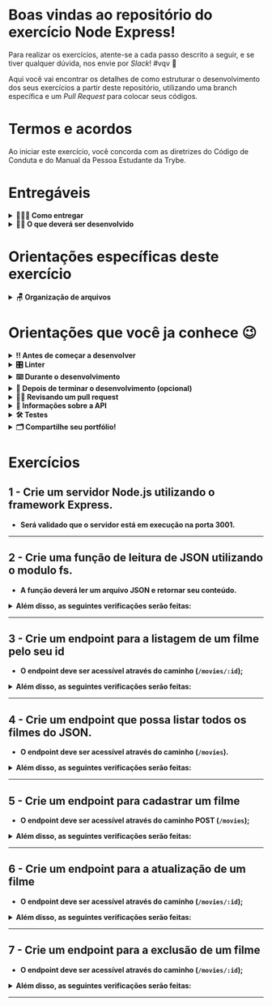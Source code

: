 # Boas vindas ao repositório do exercício Node Express!

Para realizar os exercícios, atente-se a cada passo descrito a seguir, e se tiver qualquer dúvida, nos envie por _Slack_! #vqv 🚀

Aqui você vai encontrar os detalhes de como estruturar o desenvolvimento dos seus exercícios a partir deste repositório, utilizando uma branch específica e um _Pull Request_ para colocar seus códigos.

# Termos e acordos

Ao iniciar este exercício, você concorda com as diretrizes do Código de Conduta e do Manual da Pessoa Estudante da Trybe.

# Entregáveis

<details>
  <summary><strong>🤷🏽‍♀️ Como entregar</strong></summary><br />

  Para entregar os seus exercícios você deverá criar um *Pull Request* neste repositório.

  Lembre-se que você pode consultar nosso conteúdo sobre [Git & GitHub](https://app.betrybe.com/learn/course/5e938f69-6e32-43b3-9685-c936530fd326/module/fc998c60-386e-46bc-83ca-4269beb17e17/section/fe827a71-3222-4b4d-a66f-ed98e09961af/day/35e03d5e-6341-4a8c-84d1-b4308b2887ef/lesson/573db55d-f451-455d-bdb5-66545668f436) e nosso [Blog - Git & GitHub](https://blog.betrybe.com/tecnologia/git-e-github/) sempre que precisar!
</details>

<details>
  <summary><strong>👨‍💻 O que deverá ser desenvolvido</strong></summary><br />

  Para este exercício, você vai criar uma _API_ de filmes utilizando _Node & Express_.
  Você irá desenvolver um servidor express onde seja possível acessar a todos os endpoints da aplicação **(CRUD)**.

  Você irá criar alguns _endpoints_ que irão ler e escrever em um banco de dados, este banco de dados será um arquivo _JSON_.

  ---

  ⚠️ **Dicas Importantes** ⚠️:

  - Não haverá front-end neste exercício, portanto não se preocupe com a visualização, apenas com as funcionalidades;
  
</details>

# Orientações específicas deste exercício

<details>
  <summary><strong>🪑 Organização de arquivos<strong></summary><br />

  - Sua aplicação deve ser executada na porta `3001`;<br/>
  - Sua API deve ser desenvolvida dentro da pasta `./src`;<br/>
  - Separe as configurações da sua aplicação em `src/app.js` e `src/server.js`, o app será utilizado pelo teste.<br/>
</details>

# Orientações que você ja conhece :wink:

<details>
  <summary><strong>‼️ Antes de começar a desenvolver</strong></summary><br />

  1. Clone o repositório

  - `git clone git@github.com:tryber/sd-026-b-exercise-welcome-node.git`.
  - Entre na pasta do repositório que você acabou de clonar:
    - `cd sd-026-b-exercise-welcome-node`

  2. Instale as dependências [**Caso existam**]

  - `npm install`

  3. Crie uma branch a partir da branch `main`

  - Verifique se você está na branch `main`
    - Exemplo: `git branch`
  - Se você não estiver, mude para a branch `main`
    - Exemplo: `git checkout main`
  - Agora crie uma branch à qual você vai submeter os `commits` do seu exercício
    - Você deve criar uma branch no seguinte formato: `nome-de-usuario-nome-do-exercicio`
    - Exemplo: `git checkout -b joaozinho-sd-026-b-exercise-welcome-node`

  4. Adicione as mudanças ao _stage_ do Git e faça um `commit`

  - Verifique que as mudanças ainda não estão no _stage_
    - Exemplo: `git status` (deve aparecer listada a pasta _joaozinho_ em vermelho)
  - Adicione o novo arquivo ao _stage_ do Git
      - Exemplo:
        - `git add .` (adicionando todas as mudanças - _que estavam em vermelho_ - ao stage do Git)
        - `git status` (deve aparecer listado o arquivo _joaozinho/README.md_ em verde)
  - Faça o `commit` inicial
      - Exemplo:
        - `git commit -m 'iniciando o exercício x'` (fazendo o primeiro commit)
        - `git status` (deve aparecer uma mensagem tipo _nothing to commit_ )

  5. Adicione a sua branch com o novo `commit` ao repositório remoto

  - Usando o exemplo anterior: `git push -u origin joaozinho-sd-026-b-exercise-welcome-node`

  6. Crie um novo `Pull Request` _(PR)_

  - Vá até a página de _Pull Requests_ do [repositório no GitHub](https://github.com/tryber/sd-026-b-exercise-welcome-node/pulls)
  - Clique no botão verde _"New pull request"_
  - Clique na caixa de seleção _"Compare"_ e escolha a sua branch **com atenção**
  - Clique no botão verde _"Create pull request"_
  - Adicione uma descrição para o _Pull Request_ e clique no botão verde _"Create pull request"_
  - **Não se preocupe em preencher mais nada por enquanto!**
  - Volte até a [página de _Pull Requests_ do repositório](https://github.com/tryber/sd-026-b-exercise-welcome-node/pulls) e confira que o seu _Pull Request_ está criado

</details>
<details>
   <summary><strong>🎛 Linter</strong></summary><br />

  Usaremos o [ESLint](https://eslint.org/) para fazer a análise estática do seu código.

  Este exercício já vem com as dependências relacionadas ao _linter_ configuradas nos arquivos `package.json`.

  Para poder rodar o `ESLint` em um exercício basta executar o comando `npm install` dentro do exercício e depois `npm run lint`. Se a análise do `ESLint` encontrar problemas no seu código, tais problemas serão mostrados no seu terminal. Se não houver problema no seu código, nada será impresso no seu terminal.

  Você pode também instalar o plugin do `ESLint` no `VSCode`. Para isso, basta fazer o download do [plugin `ESLint`](https://marketplace.visualstudio.com/items?itemName=dbaeumer.vscode-eslint) e instalá-lo.

  ⚠️ Pull requests com issues de linter não serão avaliadas. Atente-se para resolvê-las antes de finalizar o desenvolvimento! ⚠️

  </details>
  <details>
  <summary><strong>⌨️ Durante o desenvolvimento</strong></summary><br />

  - Faça `commits` das alterações que você fizer no código regularmente


  - Lembre-se de sempre após um (ou alguns) `commits` atualizar o repositório remoto


  - Os comandos que você utilizará com mais frequência são:
    1. `git status` _(para verificar o que está em vermelho - fora do stage - e o que está em verde - no stage)_
    2. `git add` _(para adicionar arquivos ao stage do Git)_
    3. `git commit` _(para criar um commit com os arquivos que estão no stage do Git)_
    4. `git push -u nome-da-branch` _(para enviar o commit para o repositório remoto na primeira vez que fizer o `push` de uma nova branch)_
    5. `git push` _(para enviar o commit para o repositório remoto após o passo anterior)_

</details>
<details>
<summary><strong>🤝 Depois de terminar o desenvolvimento (opcional)</strong></summary><br />

Para sinalizar que o seu exercício está pronto para o _"Code Review"_ dos seus colegas, faça o seguinte:

- Vá até a página **DO SEU** _Pull Request_, adicione a label de _"code-review"_ e marque seus colegas:

  - No menu à direita, clique no _link_ **"Labels"** e escolha a _label_ **code-review**;

  - No menu à direita, clique no _link_ **"Assignees"** e escolha **o seu usuário**;

  - No menu à direita, clique no _link_ **"Reviewers"** e digite `students`, selecione o time `tryber/students-sd-0x`.

Caso tenha alguma dúvida, [aqui tem um video explicativo](https://vimeo.com/362189205).

</details>

<details>
  <summary><strong>🕵🏿 Revisando um pull request</strong></summary><br />

  Use o conteúdo sobre [Code Review](https://app.betrybe.com/learn/course/5e938f69-6e32-43b3-9685-c936530fd326/module/f04cdb21-382e-4588-8950-3b1a29afd2dd/section/b3af2f05-08e5-4b4a-9667-6f5f729c351d/lesson/36268865-fc46-40c7-92bf-cbded9af9006) para te ajudar a revisar os _Pull Requests_.

</details>

<details>
  <summary><strong>🍪 Informações sobre a API </strong></summary><br />

  **⚠️ Leia as informações abaixo atentamente e siga à risca o que for pedido. ⚠️**

  **👀 Observações importantes:**

  - O não cumprimento de um requisito, total ou parcialmente, impactará em sua avaliação;

  - O exercício deve rodar na porta **3001**;

  - O arquivo `app.js` deve existir para rodar corretamente os testes.

</details>

<details>
  <summary><strong>🛠 Testes</strong></summary><br />

  Usaremos o [Jest](https://jestjs.io/pt-BR/) e o [Frisby](https://docs.frisbyjs.com/) para fazer os testes de API.

  Este projeto já vem configurado e com suas dependências

  ### Executando todos os testes

  Para poder executar os testes, inicie sua aplicação com `npm run dev`, em seguida, basta executar o comando `npm test` e **todos** os seus testes serão executados.

  ### Executando um teste específico

  Para executar um teste expecífico, inicie sua aplicação com `npm run dev`, em seguida, basta executar o comando `npm test nome-do-teste`.

  > Colocamos o número do requisito como pré-fixo para facilitar, veja abaixo. 

  Ex: Para executar o teste referente ao **01-createExpressServer**, basta digitar `npm test 01`.
</details>

<details>
  <summary><strong>🗂 Compartilhe seu portfólio!</strong></summary><br />

  Você sabia que o LinkedIn é a principal rede social profissional e compartilhar o seu aprendizado lá é muito importante para quem deseja construir uma carreira de sucesso? Compartilhe esse projeto no seu LinkedIn, marque o perfil da Trybe (@trybe) e mostre para a sua rede toda a sua evolução.

</details>


# Exercícios
## 1 - Crie um servidor Node.js utilizando o framework Express.

- Será validado que o servidor está em execução na porta 3001.

---

## 2 - Crie uma função de leitura de JSON utilizando o modulo fs.

- A função deverá ler um arquivo JSON e retornar seu conteúdo.

<details close>
  <summary>Além disso, as seguintes verificações serão feitas:</summary>

  <br>

  > 👉 A função deve ser implementada no arquivo `src/utils/readJsonData`.
   - **[Será validado que é possivel utilizar a função readJsonData]**
   
</details>

---

## 3 - Crie um endpoint para a listagem de um filme pelo seu id

- O endpoint deve ser acessível através do caminho (`/movies/:id`);

<details close>
  <summary>Além disso, as seguintes verificações serão feitas:</summary>

  <br>

  > 👉 Para caso os dados enviados sejam inválidos
   - **[Será validado que não é possível listar um filme inexistente]**
    - O resultado retornado para listar um filme inexistente deve seguir a seguinte estrutura _status http_ `404`: e

      ```json
      {
        "message": "Filme não encontrado"
      }
      ```

  - **[Será validado que é possível listar um filme]**
    - O resultado retornado para listar um filme deve seguir a seguinte estrutura _status http_ `200`: e
      ```json
      {
        "id": 1,
        "movie": "Avatar",
        "price": 5
      }
      ```
</details>

---

## 4 - Crie um endpoint que possa listar todos os filmes do JSON.

- O endpoint deve ser acessível através do caminho (`/movies`).

<details close>
 <summary>Além disso, as seguintes verificações serão feitas:</summary>

  <br>

  > 👉 Para caso haja problemas no login.
  - **[Será validado todos os filmes serão retornados]**
    - O resultado retornado deverá ser um _status http_ `200` e
    ```json
      [
        {
          "id": 1,
          "movie": "Avatar",
          "price": 5
        },
        {
          "id": 2,
          "movie": "Gente Grande",
          "price": 2
        },
        //...
      ]
    ```
</details>

---

## 5 - Crie um endpoint para cadastrar um filme

- O endpoint deve ser acessível através do caminho **POST** (`/movies`);

<details close>
  <summary>Além disso, as seguintes verificações serão feitas:</summary>

  <br>

  - O corpo da requisição deve seguir o seguinte formato:

    ```json
      {
        "movie": "Vingadores",
        "price": 5
      }
    ```
  
  - O resultado retornado ao cadastrar um novo filme deverá ser um _status http_ `401` com o corpo da resposta sendo os dados do filme que foi cadastrado.
    
    ```json
    {
      "id": 999 /* o id criado no arquivo JSON */,
      "movie": "Vingadores",
      "price": 5
    }
    ```
</details>

---

## 6 - Crie um endpoint para a atualização de um filme

- O endpoint deve ser acessível através do caminho (`/movies/:id`);

<details close>
  <summary>Além disso, as seguintes verificações serão feitas:</summary>

  <br>

  - O corpo da requisição deve seguir o seguinte formato:

    ```json
    {
      "movie": "Harry Potter",
      "price": 10
    }
    ```
  - O resultado retornado ao atualizar um filme deverá ser um _status http_ `200` com o corpo da resposta sendo os dados do novo filme.
    
    ```json
    {
      "id": 123,
      "movie": "Harry Potter",
      "price": 10
    }
    ```


</details>

---

## 7 - Crie um endpoint para a exclusão de um filme

- O endpoint deve ser acessível através do caminho (`/movies/:id`);

<details close>
  <summary>Além disso, as seguintes verificações serão feitas:</summary>

  <br>

  - **[Será validado que o filme foi removido do JSON]**
    - O resultado retornado ao remover um filme deverá ser conforme exibido abaixo, com um _status http_ `200`:
     ```json
    {
      "message": "Filme deletado com sucesso"
    }
    ```

</details>

---
